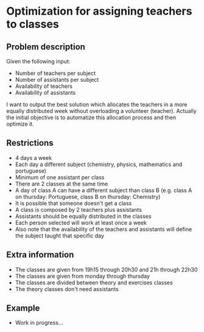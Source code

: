 # Optimization for assigning teachers to classes

## Problem description

Given the following input:
* Number of teachers per subject
* Number of assistants per subject
* Availability of teachers
* Availability of assistants

I want to output the best solution which allocates the teachers in a more equally distributed week without overloading a volunteer (teacher). Actually the initial objective is to automatize this allocation process and then optimize it.


## Restrictions

* 4 days a week
* Each day a different subject (chemistry, physics, mathematics and portuguese)
* Minimum of one assistant per class
* There are 2 classes at the same time
* A day of class A can have a different subject than class B (e.g. class A on thursday: Portuguese, class B on thursday: Chemistry)
* It is possible that someone doesn't get a class
* A class is composed by 2 teachers plus assistants
* Assistants should be equally distributed in the classes
* Each person selected will work at least once a week
* Also note that the availability of the teachers and assistants will define the subject taught that specific day

## Extra information

* The classes are given from 19h15 through 20h30 and 21h through 22h30
* The classes are given from monday through thursday
* The classes are divided between theory and exercises classes
* The theory classes don't need assistants

## Example

* Work in progress...